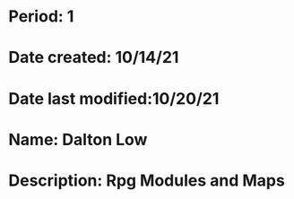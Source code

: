 # Period: 1
# Date created: 10/14/21
# Date last modified:10/20/21
# Name: Dalton Low
# Description: Rpg Modules and Maps